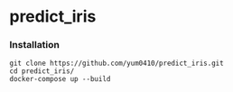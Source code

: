 # predict_iris


### Installation
```
git clone https://github.com/yum0410/predict_iris.git
cd predict_iris/
docker-compose up --build
```
